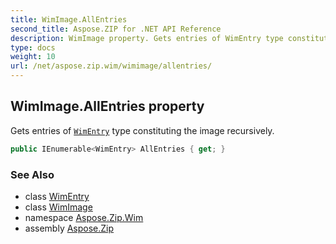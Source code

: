 ```yaml
---
title: WimImage.AllEntries
second_title: Aspose.ZIP for .NET API Reference
description: WimImage property. Gets entries of WimEntry type constituting the image recursively
type: docs
weight: 10
url: /net/aspose.zip.wim/wimimage/allentries/
---
```

## WimImage.AllEntries property

Gets entries of [`WimEntry`](../../wimentry/) type constituting the image recursively.

```csharp
public IEnumerable<WimEntry> AllEntries { get; }
```

### See Also

* class [WimEntry](../../wimentry/)
* class [WimImage](../)
* namespace [Aspose.Zip.Wim](../../wimimage/)
* assembly [Aspose.Zip](../../../)


